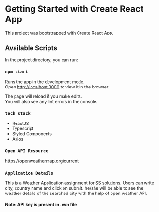 # Getting Started with Create React App

This project was bootstrapped with [Create React App](https://github.com/facebook/create-react-app).

## Available Scripts

In the project directory, you can run:

### `npm start`

Runs the app in the development mode.\
Open [http://localhost:3000](http://localhost:3000) to view it in the browser.

The page will reload if you make edits.\
You will also see any lint errors in the console.

### `tech stack`

- ReactJS
- Typescript
- Styled Components
- Axios

### `Open API Resource`
https://openweathermap.org/current

### `Application Details`
This is a Weather Application assignment for SS solutions. Users can write city,  country name and click on submit. he/she will be able to see the weather details of the searched city with the help of open weather API.

#### Note: API key is present in .evn file
